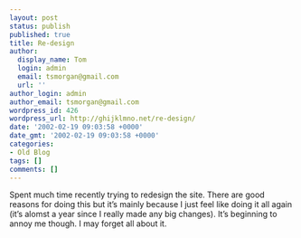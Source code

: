 ```yaml
---
layout: post
status: publish
published: true
title: Re-design
author:
  display_name: Tom
  login: admin
  email: tsmorgan@gmail.com
  url: ''
author_login: admin
author_email: tsmorgan@gmail.com
wordpress_id: 426
wordpress_url: http://ghijklmno.net/re-design/
date: '2002-02-19 09:03:58 +0000'
date_gmt: '2002-02-19 09:03:58 +0000'
categories:
- Old Blog
tags: []
comments: []
---
```

<p>Spent much time recently trying to redesign the site. There are good reasons for doing this but it&#8217;s mainly because I just feel like doing it all again (it&#8217;s alomst a year since I really made any big changes). It&#8217;s beginning to annoy me though. I may forget all about it.</p>

